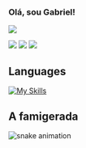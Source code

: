 ###                                                                   Olá, sou Gabriel!
![](http://github-profile-summary-cards.vercel.app/api/cards/profile-details?username=GabrielBBarros&theme=gotham) 

![](http://github-profile-summary-cards.vercel.app/api/cards/stats?username=GabrielBBarros&theme=gotham)
![](http://github-profile-summary-cards.vercel.app/api/cards/most-commit-language?username=GabrielBBarros&theme=gotham)
![](http://github-profile-summary-cards.vercel.app/api/cards/productive-time?username=GabrielBBarros&theme=gotham&utcOffset=8)

## Languages
[![My Skills](https://skillicons.dev/icons?i=py,js,html,css,mysql,php,java,react)](https://skillicons.dev)

## A famigerada
![snake animation](https://github.com/GabrielBBarros/GabrielBBarros/blob/output/github-contribution-grid-snake-dark.svg)

